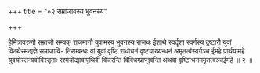 +++
title = "०२ सम्राजावस्य भुवनस्य"

+++

हेमित्रावरुणौ सम्राजौ सम्यक् राजमानौ युवामस्य भुवनस्य राजथः ईशाथे स्वर्दृशा स्वर्गस्य द्रष्टारौ युवां विदथेस्मद्यज्ञे सम्राजावि- तिसम्बन्धः वां युवां वृष्टिं राधोधनं वृष्ट्याख्यन्धनं अमृतत्वंस्वर्गञ्च ईमहे प्रार्थयामहे युवयोस्तन्यवोविस्तृताः रश्मयोद्यावापृथिवी विचरन्ति विविधम्प्राप्नुवन्ति अथवा वृष्टिन्धनममृतत्वञ्चईमहे ॥ २ ॥